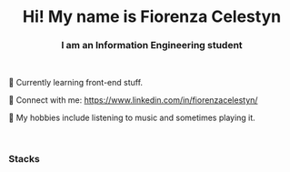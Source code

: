<!--
**clstyn/clstyn** is a ✨ _special_ ✨ repository because its `README.md` (this file) appears on your GitHub profile.

Here are some ideas to get you started:

- 🔭 I’m currently working on ...
- 🌱 I’m currently learning ...
- 👯 I’m looking to collaborate on ...
- 🤔 I’m looking for help with ...
- 💬 Ask me about ...
- 📫 How to reach me: ...
- 😄 Pronouns: ...
- ⚡ Fun fact: ...
-->

<h1 align="center">Hi! My name is Fiorenza Celestyn</h1>
<h3 align="center">I am an Information Engineering student</h3>
<br/>

🌱 Currently learning front-end stuff.

🙋 Connect with me: https://www.linkedin.com/in/fiorenzacelestyn/

🎵 My hobbies include listening to music and sometimes playing it.

<br/>
<h3>Stacks<h3/>
